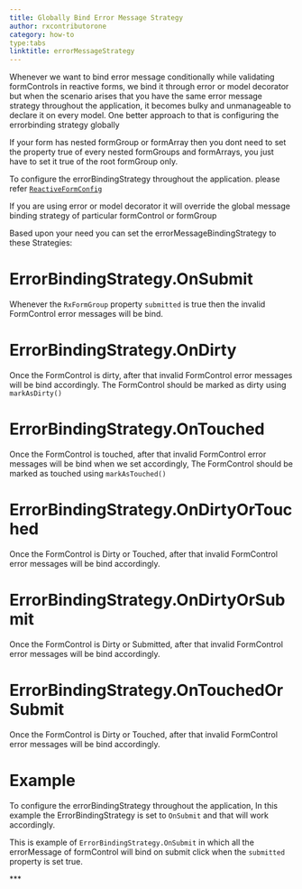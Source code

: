```yaml
---
title: Globally Bind Error Message Strategy 
author: rxcontributorone
category: how-to
type:tabs
linktitle: errorMessageStrategy 
---
```


Whenever we want to bind error message conditionally while validating formControls in reactive forms, we bind it through error or model decorator but when the scenario arises that you have the same error message strategy throughout the application, it becomes bulky and unmanageable to declare it on every model. One better approach to that is configuring the errorbinding strategy globally 

If your form has nested formGroup or formArray then you dont need to set the property true of every nested formGroups and formArrays, you just have to set it true of the root formGroup only. 

To configure the errorBindingStrategy throughout the application. please refer <a href="api/reactive-form-config#errorMessageStrategy">`ReactiveFormConfig`</a>

If you are using error or model decorator it will override the global message binding strategy of particular formControl or formGroup

Based upon your need you can set the errorMessageBindingStrategy to these Strategies:

# ErrorBindingStrategy.OnSubmit
Whenever the `RxFormGroup` property `submitted` is true then the invalid FormControl error messages will be bind.

# ErrorBindingStrategy.OnDirty
Once the FormControl is dirty, after that invalid FormControl error messages will be bind accordingly. The FormControl should be marked as dirty using `markAsDirty()`

# ErrorBindingStrategy.OnTouched
Once the FormControl is touched, after that invalid FormControl error messages will be bind when we set accordingly, The FormControl should be marked as touched using `markAsTouched()`

# ErrorBindingStrategy.OnDirtyOrTouched
Once the FormControl is Dirty or Touched, after that invalid FormControl error messages will be bind accordingly.

# ErrorBindingStrategy.OnDirtyOrSubmit
Once the FormControl is Dirty or Submitted, after that invalid FormControl error messages will be bind accordingly.

# ErrorBindingStrategy.OnTouchedOrSubmit
Once the FormControl is Dirty or Touched, after that invalid FormControl error messages will be bind accordingly.

# Example
To configure the errorBindingStrategy throughout the application, In this example the ErrorBindingStrategy is set to `OnSubmit` and that will work accordingly.
<div component="app-code" key="errormessagestrategy-reactiveForm-component"></div> 

This is example of `ErrorBindingStrategy.OnSubmit` in which all the errorMessage of formControl will bind on submit click when the `submitted` property is set true.

<data-scope scope="['decorator']">
<div component="app-code" key="errormessagestrategy-onsubmit-model"></div> 
</data-scope>
<div component="app-code" key="errormessagestrategy-onsubmit-component"></div> 
<div component="app-code" key="errormessagestrategy-onsubmit-html"></div> 
<div component="app-example-runner" ref-component="app-errormessagestrategy-onsubmit"></div>
***